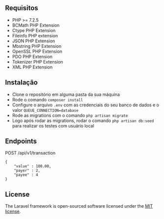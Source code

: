 ## Requisitos
- PHP >= 7.2.5
- BCMath PHP Extension
- Ctype PHP Extension
- Fileinfo PHP extension
- JSON PHP Extension
- Mbstring PHP Extension
- OpenSSL PHP Extension
- PDO PHP Extension
- Tokenizer PHP Extension
- XML PHP Extension

## Instalação

- Clone o repositório em alguma pasta da sua máquina
- Rode o comando ``` composer install ```
- Configure o arquivo ``` .env ``` com as credenciais do seu banco de dados e o valor ``` QUEUE_CONNECTION=database ```
- Rode as migrations com o comando ``` php artisan migrate ```
- Logo após rodar as migrations, rodar o comando ``` php artisan db:seed ``` para realizar os testes com usuário local

## Endpoints

POST /api/v1/transaction

```
{
    "value" : 100.00,
    "payer" : 2,
    "payee" : 4
}
```

## License

The Laravel framework is open-sourced software licensed under the [MIT license](https://opensource.org/licenses/MIT).
